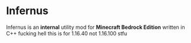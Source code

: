 # Infernus
Infernus is an **internal** utility mod for __Minecraft Bedrock Edition__ written in C++
fucking hell this is for 1.16.40 not 1.16.100 stfu
